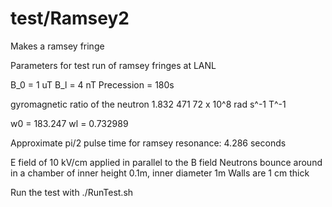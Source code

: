 test/Ramsey2
========================

Makes a ramsey fringe

Parameters for test run of ramsey fringes at LANL

B_0 = 1 uT
B_l = 4 nT
Precession = 180s

gyromagnetic ratio of the neutron
1.832 471 72 x 10^8 rad s^-1 T^-1

w0 = 183.247
wl = 0.732989

Approximate pi/2 pulse time for ramsey resonance: 4.286 seconds

E field of 10 kV/cm applied in parallel to the B field
Neutrons bounce around in a chamber of inner height 0.1m, inner diameter 1m
Walls are 1 cm thick

Run the test with ./RunTest.sh
